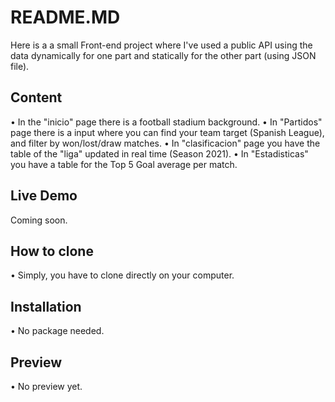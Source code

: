 # README.MD

Here is a a small Front-end project where I've used a public API using the data dynamically for one part and statically for the other part (using JSON file).

## Content
• In the "inicio" page there is a football stadium background.
• In "Partidos" page there is a input where you can find your team target (Spanish League), and filter by won/lost/draw matches.
• In "clasificacion" page you have the table of the "liga" updated in real time (Season 2021).
• In "Estadisticas" you have a table for the Top 5 Goal average per match.

## Live Demo
Coming soon.

## How to clone
• Simply, you have to clone directly on your computer. 


## Installation
• No package needed.
## Preview
• No preview yet.
